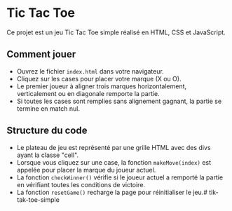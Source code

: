 # Tic Tac Toe

Ce projet est un jeu Tic Tac Toe simple réalisé en HTML, CSS et JavaScript.

## Comment jouer

- Ouvrez le fichier `index.html` dans votre navigateur.
- Cliquez sur les cases pour placer votre marque (X ou O).
- Le premier joueur à aligner trois marques horizontalement, verticalement ou en diagonale remporte la partie.
- Si toutes les cases sont remplies sans alignement gagnant, la partie se termine en match nul.

## Structure du code

- Le plateau de jeu est représenté par une grille HTML avec des divs ayant la classe "cell".
- Lorsque vous cliquez sur une case, la fonction `makeMove(index)` est appelée pour placer la marque du joueur actuel.
- La fonction `checkWinner()` vérifie si le joueur actuel a remporté la partie en vérifiant toutes les conditions de victoire.
- La fonction `resetGame()` recharge la page pour réinitialiser le jeu.# tik-tak-toe-simple
